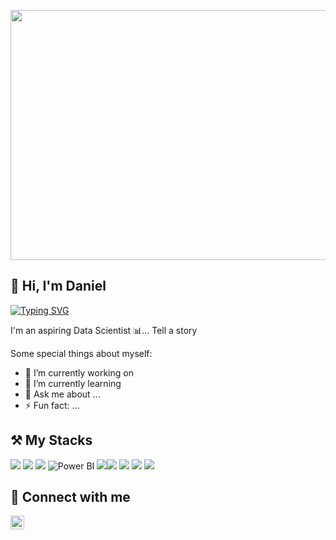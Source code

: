 <p  align="center"><img src = "Pink & Blue Futuristic Gaming Channel Youtube Intro.gif" width=1584 height=400></p>

## 👋 Hi, I'm Daniel  

[![Typing SVG](https://readme-typing-svg.herokuapp.com?font=robust&size=25&duration=3000&pause=1000&color=0059F7&width=435&lines=Nice+to+meet+you!;I'm+an+Aspiring+Data+Scientist+)](https://git.io/typing-svg)

I'm an aspiring Data Scientist 📊... Tell a story 

Some special things about myself:
- 🔭 I’m currently working on 
- 🌱 I’m currently learning 
- 💬 Ask me about ...
- ⚡ Fun fact: ...

## ⚒️ My Stacks
<img src="https://img.shields.io/badge/Python-FFD43B?style=for-the-badge&logo=python&logoColor=blue"> <img src="https://img.shields.io/badge/MySQL-005C84?style=for-the-badge&logo=mysql&logoColor=white"> <img src="https://img.shields.io/badge/PostgreSQL-316192?style=for-the-badge&logo=postgresql&logoColor=white">
![Power BI](https://img.shields.io/badge/PowerBI-F2C811?style=for-the-badge&logo=Power%20BI&logoColor=black) <img src="https://img.shields.io/badge/Tableau-E97627?style=for-the-badge&logo=Tableau&logoColor=white"><img src="https://img.shields.io/badge/Microsoft_Excel-217346?style=for-the-badge&logo=microsoft-excel&logoColor=white">
<img src="https://img.shields.io/badge/numpy-%23013243.svg?style=for-the-badge&logo=numpy&logoColor=white">
<img src="https://img.shields.io/badge/Pandas-2C2D72?style=for-the-badge&logo=pandas&logoColor=white"> <img src="https://img.shields.io/badge/scikit--learn-%23F7931E.svg?style=for-the-badge&logo=scikit-learn&logoColor=white"> 

## 🤝 Connect with me
[<img align="left" width="22px" src="https://cdn.jsdelivr.net/npm/simple-icons@v3/icons/linkedin.svg" />][linkedin]

[LinkedIn]: https://www.linkedin.com/in/danieltrn/
